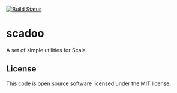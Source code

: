 [![Build Status](https://travis-ci.org/a10y/scadoo.svg?branch=master)](https://travis-ci.org/a10y/scadoo)

# scadoo #

A set of simple utilities for Scala.

## License ##

This code is open source software licensed under the
[MIT](https://opensource.org/licenses/MIT) license.
